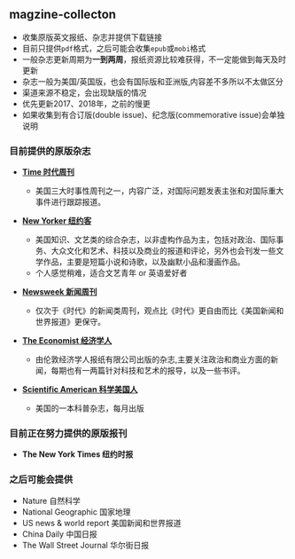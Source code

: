 ## magzine-collecton

- 收集原版英文报纸、杂志并提供下载链接
- 目前只提供`pdf`格式，之后可能会收集`epub`或`mobi`格式
- 一般杂志更新周期为**一到两周**，报纸资源比较难获得，不一定能做到每天及时更新
- 杂志一般为美国/英国版，也会有国际版和亚洲版,内容差不多所以不太做区分
- 渠道来源不稳定，会出现缺版的情况
- 优先更新2017、2018年，之前的慢更
- 如果收集到有合订版(double issue)、纪念版(commemorative issue)会单独说明

### 目前提供的原版杂志

- [**Time 时代周刊**](https://github.com/hyqskevin/magzine-collecton/blob/master/Time.md)
  - 美国三大时事性周刊之一，内容广泛，对国际问题发表主张和对国际重大事件进行跟踪报道。
  
- [**New Yorker 纽约客**](https://github.com/hyqskevin/magzine-collecton/blob/master/New%20Yorker.md)
  - 美国知识、文艺类的综合杂志，以非虚构作品为主，包括对政治、国际事务、大众文化和艺术、科技以及商业的报道和评论，另外也会刊发一些文学作品，主要是短篇小说和诗歌，以及幽默小品和漫画作品。
  - 个人感觉稍难，适合文艺青年 or 英语爱好者
  
- [**Newsweek 新闻周刊**](https://github.com/hyqskevin/magzine-collecton/blob/master/Newsweek.md)
  - 仅次于《时代》的新闻类周刊，观点比《时代》更自由而比《美国新闻和世界报道》更保守。
  
- [**The Economist 经济学人**](https://github.com/hyqskevin/magzine-collecton/blob/master/The%20Economist.md)
  - 由伦敦经济学人报纸有限公司出版的杂志,主要关注政治和商业方面的新闻，每期也有一两篇针对科技和艺术的报导，以及一些书评。

- [**Scientific American 科学美国人**](https://github.com/hyqskevin/magzine-collecton/blob/master/Scientific%20American.md)
  - 美国的一本科普杂志，每月出版
  
### 目前正在努力提供的原版报刊

- **The New York Times 纽约时报**

### 之后可能会提供

- Nature 自然科学
- National Geographic 国家地理
- US news & world report 美国新闻和世界报道
- China Daily 中国日报
- The Wall Street Journal 华尔街日报
